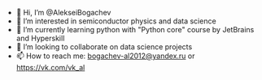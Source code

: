 - 👋 Hi, I’m @AlekseiBogachev
- 👀 I’m interested in semiconductor physics and data science
- 🌱 I’m currently learning python with "Python core" course by JetBrains and Hyperskill
- 💞️ I’m looking to collaborate on data science projects
- 📫 How to reach me: bogachev-al2012@yandex.ru or https://vk.com/vk_al

<!---
AlekseiBogachev/AlekseiBogachev is a ✨ special ✨ repository because its `README.md` (this file) appears on your GitHub profile.
You can click the Preview link to take a look at your changes.
--->
